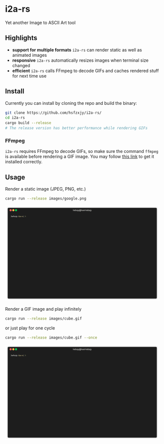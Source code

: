 # i2a-rs
Yet another Image to ASCII Art tool

## Highlights

 + **support for multiple formats** `i2a-rs` can render static as well as animated images
 + **responsive** `i2a-rs` automatically resizes images when terminal size changed
 + **efficient** `i2a-rs` calls FFmpeg to decode GIFs and caches rendered stuff for next time use 

## Install

Currently you can install by cloning the repo and build the binary:

```bash
git clone https://github.com/hsfzxjy/i2a-rs/
cd i2a-rs
cargo build --release  
# The release version has better performance while rendering GIFs
```

### FFmpeg

`i2a-rs` requires FFmpeg to decode GIFs, so make sure the command `ffmpeg` is available before rendering a GIF image. You may follow [this link](https://ffmpeg.org/download.html) to get it installed correctly.

## Usage

Render a static image (JPEG, PNG, etc.)

```bash
cargo run --release images/google.png
```

![Google-Demo](./assets/demo-google.gif)


Render a GIF image and play infinitely

```bash
cargo run --release images/cube.gif
```

or just play for one cycle

```bash
cargo run --release images/cube.gif --once
```

![GIF-Demo](./assets/demo.gif)
